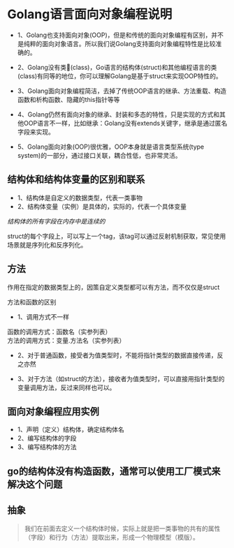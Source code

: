 # Golang语言面向对象编程说明

- 1、Golang也支持面向对象(OOP)，但是和传统的面向对象编程有区别，并不是纯粹的面向对象语言。所以我们说Golang支持面向对象编程特性是比较准确的。
  
- 2、Golang没有类(class)，Go语言的结构体(struct)和其他编程语言的类(class)有同等的地位，你可以理解Golang是基于struct来实现OOP特性的。

- 3、Golang面向对象编程简洁，去掉了传统OOP语言的继承、方法重载、构造函数和析构函数、隐藏的this指针等等

- 4、Golang仍然有面向对象的继承、封装和多态的特性，只是实现的方式和其他OOP语言不一样，比如继承：Golang没有extends关键字，继承是通过匿名字段来实现。

- 5、Golang面向对象(OOP)很优雅，OOP本身就是语言类型系统(type system)的一部分，通过接口关联，耦合性低，也非常灵活。

## 结构体和结构体变量的区别和联系

- 1、结构体是自定义的数据类型，代表一类事物
- 2、结构体变量（实例）是具体的，实际的，代表一个具体变量

*结构体的所有字段在内存中是连续的*

struct的每个字段上，可以写上一个tag，该tag可以通过反射机制获取，常见使用场景就是序列化和反序列化。

## 方法

作用在指定的数据类型上的，因策自定义类型都可以有方法，而不仅仅是struct

方法和函数的区别

- 1、调用方式不一样

函数的调用方式：函数名（实参列表）</br>
方法的调用方式：变量.方法名（实参列表）

- 2、对于普通函数，接受者为值类型时，不能将指针类型的数据直接传递，反之亦然

- 3、对于方法（如struct的方法），接收者为值类型时，可以直接用指针类型的变量调用方法，反过来同样也可以。

## 面向对象编程应用实例

- 1、声明（定义）结构体，确定结构体名
- 2、编写结构体的字段
- 3、编写结构体的方法

## go的结构体没有构造函数，通常可以使用工厂模式来解决这个问题

## 抽象
> 我们在前面去定义一个结构体时候，实际上就是把一类事物的共有的属性（字段）和行为（方法）提取出来，形成一个物理模型（模版）。

